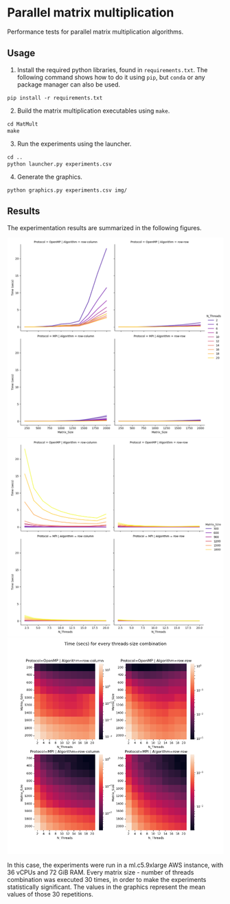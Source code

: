 # Parallel matrix multiplication

Performance tests for parallel matrix multiplication algorithms.

## Usage

1. Install the required python libraries, found in `requirements.txt`. The following command shows how to do it using `pip`, but `conda` or any package manager can also be used.

```shell
pip install -r requirements.txt
```

2. Build the matrix multiplication executables using `make`.

```shell
cd MatMult
make
```

3. Run the experiments using the launcher.

```shell
cd ..
python launcher.py experiments.csv
```

4. Generate the graphics.

```shell
python graphics.py experiments.csv img/
```

## Results

The experimentation results are summarized in the following figures.

![Matrix size vs Time line plot](img/size-time.png)
![Threads vs Time line plot](img/threads-time.png)
![Matrix size vs Threads heatmap](img/size-threads-time.png)

In this case, the experiments were run in a ml.c5.9xlarge AWS instance, with 36 vCPUs and 72 GiB RAM. Every matrix size - number of threads combination was executed 30 times, in order to make the experiments statistically significant. The values in the graphics represent the mean values of those 30 repetitions.
